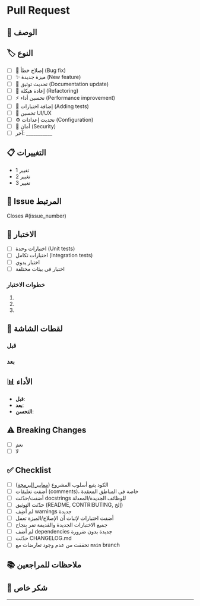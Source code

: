 # Pull Request

## 📝 الوصف
<!-- وصف مختصر للتغييرات -->



## 🏷️ النوع
<!-- ضع علامة على نوع هذا PR -->

- [ ] 🐛 إصلاح خطأ (Bug fix)
- [ ] ✨ ميزة جديدة (New feature)
- [ ] 📝 تحديث توثيق (Documentation update)
- [ ] 🔨 إعادة هيكلة (Refactoring)
- [ ] ⚡ تحسين أداء (Performance improvement)
- [ ] 🧪 إضافة اختبارات (Adding tests)
- [ ] 🎨 تحسين UI/UX
- [ ] ⚙️ تحديث إعدادات (Configuration)
- [ ] 🔐 أمان (Security)
- [ ] آخر: ___________

## 📋 التغييرات
<!-- قائمة بالتغييرات المُجراة -->

- تغيير 1
- تغيير 2
- تغيير 3

## 🔗 Issue المرتبط
<!-- إذا كان هذا PR يحل issue معين، أضف رابطه -->

Closes #(issue_number)

## 🧪 الاختبار
<!-- كيف تم اختبار التغييرات؟ -->

- [ ] اختبارات وحدة (Unit tests)
- [ ] اختبارات تكامل (Integration tests)
- [ ] اختبار يدوي
- [ ] اختبار في بيئات مختلفة

### خطوات الاختبار

1. 
2. 
3. 

## 📸 لقطات الشاشة
<!-- إذا كانت التغييرات تؤثر على الواجهة -->

### قبل
<!-- صورة قبل التغيير -->

### بعد
<!-- صورة بعد التغيير -->

## 📊 الأداء
<!-- إذا كان PR يؤثر على الأداء -->

- **قبل**: 
- **بعد**: 
- **التحسن**: 

## ⚠️ Breaking Changes
<!-- هل هناك تغييرات غير متوافقة مع الإصدارات السابقة؟ -->

- [ ] نعم
- [ ] لا

<!-- إذا نعم، اشرح التأثير وكيفية الترقية -->

## ✅ Checklist

<!-- ضع علامة على كل ما ينطبق -->

- [ ] الكود يتبع أسلوب المشروع ([معايير البرمجة](../../CONTRIBUTING.md#-معايير-البرمجة))
- [ ] أضفت تعليقات (comments)، خاصة في المناطق المعقدة
- [ ] أضفت/حدّثت docstrings للوظائف الجديدة/المعدلة
- [ ] حدّثت التوثيق (README, CONTRIBUTING, إلخ)
- [ ] لم أُضِف warnings جديدة
- [ ] أضفت اختبارات لإثبات أن الإصلاح/الميزة تعمل
- [ ] جميع الاختبارات الجديدة والقديمة تمر بنجاح
- [ ] لم أضف dependencies جديدة بدون ضرورة
- [ ] حدّثت CHANGELOG.md
- [ ] تحققت من عدم وجود تعارضات مع `main` branch

## 📚 ملاحظات للمراجعين
<!-- أي ملاحظات أو تنبيهات للمراجعين -->



## 🙏 شكر خاص
<!-- إذا كانت هناك مساعدة من أشخاص آخرين -->



---

<!-- شكراً على مساهمتك في StuTally! 🎉 -->

